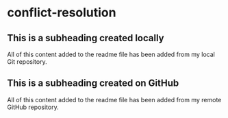 # conflict-resolution

## This is a subheading created locally

All of this content added to the readme file has been added from my local Git repository. 

## This is a subheading created on GitHub

All of this content added to the readme file has been added from my remote GitHub repository.
